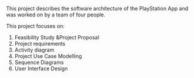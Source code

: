 This project describes the software architecture of the PlayStation App and was worked on by a team of four people.

This project focuses on:

1. Feasibility Study &Project Proposal
2. Project requirements
3. Activity diagram
4. Project Use Case Modelling
5. Sequence Diagrams
6. User Interface Design
